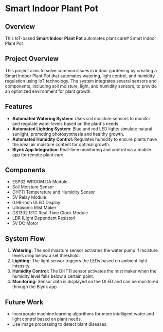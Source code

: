 # Smart Indoor Plant Pot

## Overview

This IoT-based **Smart Indoor Plant Pot** automates plant care# Smart Indoor Plant Pot

## Project Overview
This project aims to solve common issues in indoor gardening by creating a Smart Indoor Plant Pot that automates watering, light control, and humidity regulation using IoT technology. The system integrates several sensors and components, including soil moisture, light, and humidity sensors, to provide an optimized environment for plant growth.

## Features
- **Automated Watering System:** Uses soil moisture sensors to monitor and regulate water levels based on the plant's needs.
- **Automated Lighting System:** Blue and red LED lights simulate natural sunlight, promoting photosynthesis and healthy growth.
- **Automated Humidity Control:** Regulates humidity to ensure plants have the ideal air moisture content for optimal growth.
- **Blynk App Integration:** Real-time monitoring and control via a mobile app for remote plant care.

## Components
- ESP32 WROOM DA Module
- Soil Moisture Sensor
- DHT11 Temperature and Humidity Sensor
- 5V Relay Module
- 0.96-inch OLED Display
- Ultrasonic Mist Maker
- DS1302 RTC Real-Time Clock Module
- LDR (Light Dependent Resistor)
- 5V DC Motor

## System Flow
1. **Watering:** The soil moisture sensor activates the water pump if moisture levels drop below a set threshold.
2. **Lighting:** The light sensor triggers the LEDs based on ambient light intensity.
3. **Humidity Control:** The DHT11 sensor activates the mist maker when the humidity level falls below a certain point.
4. **Monitoring:** Sensor data is displayed on the OLED and can be monitored through the Blynk app.

## Future Work
- Incorporate machine learning algorithms for more intelligent water and light control based on plant needs.
- Use image processing to detect plant diseases.
